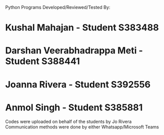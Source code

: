 Python Programs Developed/Reviewed/Tested By:

# Kushal Mahajan - Student S383488
# Darshan Veerabhadrappa Meti - Student S388441
# Joanna Rivera - Student S392556
# Anmol Singh - Student S385881

Codes were uploaded on behalf of the students by Jo Rivera
Communication methods were done by either Whatsapp/Microsoft Teams
